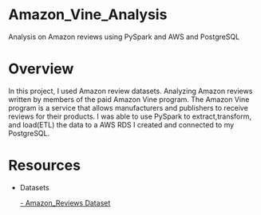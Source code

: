 # Amazon_Vine_Analysis

  Analysis on Amazon reviews using PySpark and AWS and PostgreSQL
  
# Overview

  In this project, I used Amazon review datasets. Analyzing Amazon reviews written by members of the paid Amazon Vine program. The Amazon Vine program is a service that   allows manufacturers and publishers to receive reviews for their products. I was able to use PySpark to extract,transform, and load(ETL) the data to a AWS RDS I         created and connected to my PostgreSQL.
  
# Resources

- Datasets

  [- Amazon_Reviews Dataset](https://s3.amazonaws.com/amazon-reviews-pds/tsv/index.txt)
  
  
